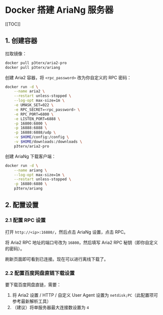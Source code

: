 # Docker 搭建 AriaNg 服务器

[[TOC]]

## 1. 创建容器

拉取镜像：

```bash
docker pull p3terx/aria2-pro
docker pull p3terx/ariang
```

创建 Aria2 容器，将 `<rpc_password>` 改为你自定义的 RPC 密码：

```bash
docker run -d \
    --name aria2 \
    --restart unless-stopped \
    --log-opt max-size=1m \
    -e UMASK_SET=022 \
    -e RPC_SECRET=<rpc_password> \
    -e RPC_PORT=6800 \
    -e LISTEN_PORT=6888 \
    -p 16800:6800 \
    -p 16888:6888 \
    -p 16888:6888/udp \
    -v $HOME/config:/config \
    -v $HOME/downloads:/downloads \
    p3terx/aria2-pro
```

创建 AriaNg 下载客户端：

```bash
docker run -d \
    --name ariang \
    --log-opt max-size=1m \
    --restart unless-stopped \
    -p 16880:6880 \
    p3terx/ariang
```

## 2. 配置设置

### 2.1 配置 RPC 设置

打开 `http://<ip>:16880/`，然后点击 AriaNg 设置，点击 RPC。

将 Aria2 RPC 地址的端口号改为 `16800`，然后填写 Aria2 RPC 秘钥（即你自定义的密码）。

刷新页面即可看到已连接。现在可以进行离线下载了。

### 2.2 配置百度网盘直链下载设置

要下载百度网盘直链，需要：
1. 将 Aria2 设置 / HTTP / 自定义 User Agent 设置为 `netdisk;PC`（此配置项可参考最新解析工具）
2. （建议）将单服务器最大连接数设置为 `4`

